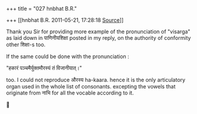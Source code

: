 +++
title = "027 hnbhat B.R."

+++
[[hnbhat B.R.	2011-05-21, 17:28:18 [Source](https://groups.google.com/g/samskrita/c/l85fCym6klM)]]



Thank you Sir for providing more example of the pronunciation of "visarga" as laid down in पाणिनीयशिक्षा posted in my reply, on the authority of conformity other शिक्षा-s too.

  

If the same could be done with the pronunciation :

  

"हकारं पञ्चमैर्युक्तमौरस्यं तं विजानीयात्।"

  

too. I could not reproduce औरस्य ha-kaara. hence it is the only articulatory organ used in the whole list of consonants. excepting the vowels that originate from नाभि for all the vocable according to it.



